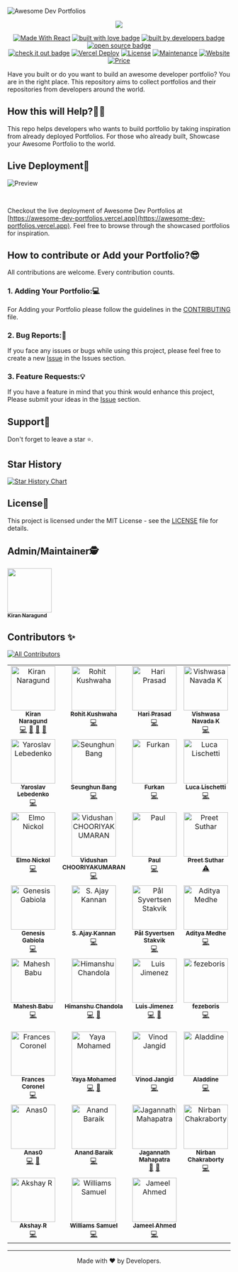 ![Awesome Dev Portfolios](https://iili.io/JAPpUqF.png)


<p align="center">
  <a href="https://git.io/typing-svg"><img src="https://readme-typing-svg.demolab.com/?lines=Hi%F0%9F%91%8B+Welcome+to+Awesome+Dev+Portfolios!&font=Teko&size=40&center=true&width=550&height=70"/></a>
</p>

<p align="center">
  <a href="https://reactjs.org/"><img alt="Made With React" src="https://img.shields.io/badge/made%20with-react-61DAFB?style=flat" /></a>
  <a href="https://github.com/Kiran1689" target="_blank" rel="noopener noreferrer"><img src="https://img.shields.io/badge/built_with-love-red" alt="built with love badge" /></a>
  <a href="https://github.com/Kiran1689" target="_blank" rel="noopener noreferrer"><img src="https://img.shields.io/badge/built_by-developers-yellow" alt="built by developers badge" /></a>
  <a href="https://github.com/Kiran1689/Awesome-Dev-Portfolios" target="_blank" rel="noopener noreferrer"><img src="https://img.shields.io/badge/open-source-green" alt="open source badge" /></a>
<br/>
  <a href="https://awesome-dev-portfolios.vercel.app/" target="_blank" rel="noopener noreferrer"><img src="https://img.shields.io/badge/check_it-out-blueviolet" alt="check it out badge" /></a>
  <a href="https://github.com/Kiran1689/Awesome-Dev-Portfolios" target="_blank" rel="noopener noreferrer"><img src="https://therealsujitk-vercel-badge.vercel.app/?app=awesome-dev-portfolios" alt="Vercel Deploy"></a>
  <a href="http://badges.mit-license.org/"><img alt="License" src="http://img.shields.io/:license-mit-blue.svg?style=flat-square?style=flat-square" /></a>
  <a href="https://github.com/Kiran1689/Awesome-Dev-Portfolios/commits/main"><img alt="Maintenance" src="https://img.shields.io/badge/maintained-yes-orange.svg?style=flat" /></a>
  <a href="http://badges.mit-license.org/"><img alt="Website" src="https://img.shields.io/badge/website-up-yellow?style=flat" /></a>
  <a href="https://img.shields.io/badge/price-free-ff69b4"><img alt="Price" src="https://img.shields.io/badge/price-free-ff69b4?style=flat" /></a>
</p>

Have you built or do you want to build an awesome developer portfolio? You are in the right place. 
This repository aims to collect portfolios and their repositories from developers around the world.

## How this will Help?🤷‍♂️
This repo helps developers who wants to build portfolio by taking inspiration from already deployed Portfolios.
For those who already built, Showcase your Awesome Portfolio to the world.

## Live Deployment🤩
![Preview](https://github.com/Kiran1689/Awesome-Dev-Portfolios/assets/75929997/6fd97aa7-b55b-48f2-82a4-def7a8819079)

<br/>

Checkout the live deployment of Awesome Dev Portfolios at [https://awesome-dev-portfolios.vercel.app](https://awesome-dev-portfolios.vercel.app). 
Feel free to browse through the showcased portfolios for inspiration.


## How to contribute or Add your Portfolio?😎
All contributions are welcome. Every contribution counts.

### 1. Adding Your Portfolio:💻
For Adding your Portfolio please follow the guidelines in the [CONTRIBUTING](./CONTRIBUTING.md) file.

### 2. Bug Reports:🐛
If you face any issues or bugs while using this project, please feel free to create a new [Issue](https://github.com/Kiran1689/Awesome-Dev-Portfolios/issues/new/choose) in the Issues section. 

### 3. Feature Requests:💡
If you have a feature in mind that you think would enhance this project, Please submit your ideas in the [Issue](https://github.com/Kiran1689/Awesome-Dev-Portfolios/issues/new/choose) section.

## Support💜

Don't forget to leave a star ⭐️.

## Star History

[![Star History Chart](https://api.star-history.com/svg?repos=Kiran1689/Awesome-Dev-Portfolios&type=Date)](https://star-history.com/#Kiran1689/Awesome-Dev-Portfolios&Date)

## License📝

This project is licensed under the MIT License - see the [LICENSE](LICENSE) file for details.

## Admin/Maintainer🕵  

<a href="https://github.com/Kiran1689"><img src="https://avatars.githubusercontent.com/u/75929997?v=4" width="100px;" alt=""/><br /><sub align="center"><b>Kiran Naragund</b></sub></a>

## Contributors ✨
<!-- ALL-CONTRIBUTORS-BADGE:START - Do not remove or modify this section -->
[![All Contributors](https://img.shields.io/badge/all_contributors-52-orange.svg?style=flat-square)](#contributors-)
<!-- ALL-CONTRIBUTORS-BADGE:END -->

<!-- ALL-CONTRIBUTORS-LIST:START - Do not remove or modify this section -->
<!-- prettier-ignore-start -->
<!-- markdownlint-disable -->
<table>
  <tbody>
    <tr>
      <td align="center" valign="top" width="14.28%"><a href="https://kiran1689.github.io"><img src="https://avatars.githubusercontent.com/u/75929997?v=4?s=100" width="100px;" alt="Kiran Naragund"/><br /><sub><b>Kiran Naragund</b></sub></a><br /><a href="https://github.com/Kiran1689/Awesome-Dev-Portfolios/commits?author=Kiran1689" title="Code">💻</a> <a href="#design-Kiran1689" title="Design">🎨</a> <a href="https://github.com/Kiran1689/Awesome-Dev-Portfolios/commits?author=Kiran1689" title="Documentation">📖</a> <a href="#maintenance-Kiran1689" title="Maintenance">🚧</a></td>
      <td align="center" valign="top" width="14.28%"><a href="http://rohitk06.site"><img src="https://avatars.githubusercontent.com/u/66678395?v=4?s=100" width="100px;" alt="Rohit Kushwaha"/><br /><sub><b>Rohit Kushwaha</b></sub></a><br /><a href="https://github.com/Kiran1689/Awesome-Dev-Portfolios/commits?author=DevRohit06" title="Code">💻</a></td>
      <td align="center" valign="top" width="14.28%"><a href="https://hariprasd.me"><img src="https://avatars.githubusercontent.com/u/75234157?v=4?s=100" width="100px;" alt="Hari Prasad"/><br /><sub><b>Hari Prasad</b></sub></a><br /><a href="https://github.com/Kiran1689/Awesome-Dev-Portfolios/commits?author=hariprasd" title="Code">💻</a></td>
      <td align="center" valign="top" width="14.28%"><a href="http://vishwas.tech"><img src="https://avatars.githubusercontent.com/u/13111030?v=4?s=100" width="100px;" alt="Vishwasa Navada K"/><br /><sub><b>Vishwasa Navada K</b></sub></a><br /><a href="https://github.com/Kiran1689/Awesome-Dev-Portfolios/commits?author=vishwasnavadak" title="Code">💻</a></td>
      <td align="center" valign="top" width="14.28%"><a href="https://vikas-ukani.github.io/"><img src="https://avatars.githubusercontent.com/u/57585690?v=4?s=100" width="100px;" alt="Vikas Ukani"/><br /><sub><b>Vikas Ukani</b></sub></a><br /><a href="https://github.com/Kiran1689/Awesome-Dev-Portfolios/commits?author=vikas-ukani" title="Code">💻</a></td>
      <td align="center" valign="top" width="14.28%"><a href="https://mrepol742.github.io"><img src="https://avatars.githubusercontent.com/u/62317165?v=4?s=100" width="100px;" alt="Melvin Jones Repol"/><br /><sub><b>Melvin Jones Repol</b></sub></a><br /><a href="https://github.com/Kiran1689/Awesome-Dev-Portfolios/commits?author=mrepol742" title="Code">💻</a></td>
      <td align="center" valign="top" width="14.28%"><a href="http://www.nishantbanjade.com.np"><img src="https://avatars.githubusercontent.com/u/44603953?v=4?s=100" width="100px;" alt="Nishant Banjade"/><br /><sub><b>Nishant Banjade</b></sub></a><br /><a href="https://github.com/Kiran1689/Awesome-Dev-Portfolios/commits?author=Nix-code" title="Code">💻</a></td>
    </tr>
    <tr>
      <td align="center" valign="top" width="14.28%"><a href="https://portfolio-nailheart.vercel.app/"><img src="https://avatars.githubusercontent.com/u/48065097?v=4?s=100" width="100px;" alt="Yaroslav Lebedenko"/><br /><sub><b>Yaroslav Lebedenko</b></sub></a><br /><a href="https://github.com/Kiran1689/Awesome-Dev-Portfolios/commits?author=Nailheart" title="Code">💻</a></td>
      <td align="center" valign="top" width="14.28%"><a href="https://seunghun-website.vercel.app/"><img src="https://avatars.githubusercontent.com/u/77614387?v=4?s=100" width="100px;" alt="Seunghun Bang"/><br /><sub><b>Seunghun Bang</b></sub></a><br /><a href="https://github.com/Kiran1689/Awesome-Dev-Portfolios/commits?author=a1603169" title="Code">💻</a></td>
      <td align="center" valign="top" width="14.28%"><a href="https://furki.vercel.app/"><img src="https://avatars.githubusercontent.com/u/84590614?v=4?s=100" width="100px;" alt="Furkan "/><br /><sub><b>Furkan </b></sub></a><br /><a href="https://github.com/Kiran1689/Awesome-Dev-Portfolios/commits?author=4Furki4" title="Code">💻</a></td>
      <td align="center" valign="top" width="14.28%"><a href="https://github.com/sirLisko"><img src="https://avatars.githubusercontent.com/u/435399?v=4?s=100" width="100px;" alt="Luca Lischetti"/><br /><sub><b>Luca Lischetti</b></sub></a><br /><a href="https://github.com/Kiran1689/Awesome-Dev-Portfolios/commits?author=sirLisko" title="Code">💻</a></td>
      <td align="center" valign="top" width="14.28%"><a href="https://www.jimraptis.com"><img src="https://avatars.githubusercontent.com/u/24657754?v=4?s=100" width="100px;" alt="Jim Raptis"/><br /><sub><b>Jim Raptis</b></sub></a><br /><a href="https://github.com/Kiran1689/Awesome-Dev-Portfolios/commits?author=dimitrisraptis96" title="Code">💻</a></td>
      <td align="center" valign="top" width="14.28%"><a href="https://yashitanamdeo.github.io"><img src="https://avatars.githubusercontent.com/u/49322948?v=4?s=100" width="100px;" alt="Yashita Namdeo"/><br /><sub><b>Yashita Namdeo</b></sub></a><br /><a href="https://github.com/Kiran1689/Awesome-Dev-Portfolios/commits?author=yashitanamdeo" title="Code">💻</a></td>
      <td align="center" valign="top" width="14.28%"><a href="https://swappy-web.netlify.app/"><img src="https://avatars.githubusercontent.com/u/95163993?v=4?s=100" width="100px;" alt="Swapnil Shivpuje"/><br /><sub><b>Swapnil Shivpuje</b></sub></a><br /><a href="https://github.com/Kiran1689/Awesome-Dev-Portfolios/commits?author=iamswapnil22" title="Code">💻</a></td>
    </tr>
    <tr>
      <td align="center" valign="top" width="14.28%"><a href="https://github.com/elmonickcool"><img src="https://avatars.githubusercontent.com/u/41835231?v=4?s=100" width="100px;" alt="Elmo Nickol"/><br /><sub><b>Elmo Nickol</b></sub></a><br /><a href="https://github.com/Kiran1689/Awesome-Dev-Portfolios/commits?author=elmonickcool" title="Code">💻</a></td>
      <td align="center" valign="top" width="14.28%"><a href="http://vidu.sh/an"><img src="https://avatars.githubusercontent.com/u/25385500?v=4?s=100" width="100px;" alt="Vidushan CHOORIYAKUMARAN"/><br /><sub><b>Vidushan CHOORIYAKUMARAN</b></sub></a><br /><a href="https://github.com/Kiran1689/Awesome-Dev-Portfolios/commits?author=vidjul" title="Code">💻</a></td>
      <td align="center" valign="top" width="14.28%"><a href="https://dinogomez.vercel.app/"><img src="https://avatars.githubusercontent.com/u/41871666?v=4?s=100" width="100px;" alt="Paul"/><br /><sub><b>Paul</b></sub></a><br /><a href="https://github.com/Kiran1689/Awesome-Dev-Portfolios/commits?author=dinogomez" title="Code">💻</a></td>
      <td align="center" valign="top" width="14.28%"><a href="https://preetsuthar.me"><img src="https://avatars.githubusercontent.com/u/75468116?v=4?s=100" width="100px;" alt="Preet Suthar"/><br /><sub><b>Preet Suthar</b></sub></a><br /><a href="https://github.com/Kiran1689/Awesome-Dev-Portfolios/commits?author=preetsuthar17" title="Tests">⚠️</a></td>
      <td align="center" valign="top" width="14.28%"><a href="https://www.tiagocreator.com/"><img src="https://avatars.githubusercontent.com/u/82607849?v=4?s=100" width="100px;" alt="Tiago Leite"/><br /><sub><b>Tiago Leite</b></sub></a><br /><a href="https://github.com/Kiran1689/Awesome-Dev-Portfolios/commits?author=tiagocreator" title="Tests">⚠️</a></td>
      <td align="center" valign="top" width="14.28%"><a href="https://lakshanrukantha.github.io"><img src="https://avatars.githubusercontent.com/u/64830641?v=4?s=100" width="100px;" alt="Lakshan Rukantha"/><br /><sub><b>Lakshan Rukantha</b></sub></a><br /><a href="https://github.com/Kiran1689/Awesome-Dev-Portfolios/commits?author=LakshanRukantha" title="Code">💻</a> <a href="https://github.com/Kiran1689/Awesome-Dev-Portfolios/commits?author=LakshanRukantha" title="Documentation">📖</a></td>
      <td align="center" valign="top" width="14.28%"><a href="https://khaled.is-a.dev"><img src="https://avatars.githubusercontent.com/u/74397286?v=4?s=100" width="100px;" alt="Khaled"/><br /><sub><b>Khaled</b></sub></a><br /><a href="https://github.com/Kiran1689/Awesome-Dev-Portfolios/commits?author=khaled-0" title="Code">💻</a></td>
    </tr>
    <tr>
      <td align="center" valign="top" width="14.28%"><a href="https://genesisgabiola.tech/"><img src="https://avatars.githubusercontent.com/u/8042418?v=4?s=100" width="100px;" alt="Genesis Gabiola"/><br /><sub><b>Genesis Gabiola</b></sub></a><br /><a href="https://github.com/Kiran1689/Awesome-Dev-Portfolios/commits?author=gbgabiola" title="Code">💻</a></td>
      <td align="center" valign="top" width="14.28%"><a href="https://ajaykannan.netlify.app/"><img src="https://avatars.githubusercontent.com/u/78952955?v=4?s=100" width="100px;" alt="S. Ajay Kannan"/><br /><sub><b>S. Ajay Kannan</b></sub></a><br /><a href="https://github.com/Kiran1689/Awesome-Dev-Portfolios/commits?author=Ajay-Kannan7" title="Code">💻</a></td>
      <td align="center" valign="top" width="14.28%"><a href="https://paalss.vercel.app/"><img src="https://avatars.githubusercontent.com/u/39744024?v=4?s=100" width="100px;" alt="Pål Syvertsen Stakvik"/><br /><sub><b>Pål Syvertsen Stakvik</b></sub></a><br /><a href="https://github.com/Kiran1689/Awesome-Dev-Portfolios/commits?author=paalss" title="Code">💻</a></td>
      <td align="center" valign="top" width="14.28%"><a href="http://aditya.medhe.in"><img src="https://avatars.githubusercontent.com/u/9315396?v=4?s=100" width="100px;" alt="Aditya Medhe"/><br /><sub><b>Aditya Medhe</b></sub></a><br /><a href="https://github.com/Kiran1689/Awesome-Dev-Portfolios/commits?author=adityamedhe" title="Code">💻</a></td>
      <td align="center" valign="top" width="14.28%"><a href="https://concatofilippo.com/"><img src="https://avatars.githubusercontent.com/u/127858984?v=4?s=100" width="100px;" alt="Fil"/><br /><sub><b>Fil</b></sub></a><br /><a href="https://github.com/Kiran1689/Awesome-Dev-Portfolios/commits?author=fppcnc" title="Code">💻</a></td>
      <td align="center" valign="top" width="14.28%"><a href="http://yared.vercel.app"><img src="https://avatars.githubusercontent.com/u/55293585?v=4?s=100" width="100px;" alt="Yared Tekile"/><br /><sub><b>Yared Tekile</b></sub></a><br /><a href="https://github.com/Kiran1689/Awesome-Dev-Portfolios/commits?author=Yared29" title="Code">💻</a></td>
      <td align="center" valign="top" width="14.28%"><a href="https://shoghisimon.cc"><img src="https://avatars.githubusercontent.com/u/38010540?v=4?s=100" width="100px;" alt="SelfMadeSystem"/><br /><sub><b>SelfMadeSystem</b></sub></a><br /><a href="https://github.com/Kiran1689/Awesome-Dev-Portfolios/commits?author=SelfMadeSystem" title="Code">💻</a></td>
    </tr>
    <tr>
      <td align="center" valign="top" width="14.28%"><a href="https://maheshbabu11.dev/"><img src="https://avatars.githubusercontent.com/u/43287976?v=4?s=100" width="100px;" alt="Mahesh Babu"/><br /><sub><b>Mahesh Babu</b></sub></a><br /><a href="https://github.com/Kiran1689/Awesome-Dev-Portfolios/commits?author=MaheshBabu11" title="Code">💻</a></td>
      <td align="center" valign="top" width="14.28%"><a href="http://himanshuchandola.fyi"><img src="https://avatars.githubusercontent.com/u/96554303?v=4?s=100" width="100px;" alt="Himanshu Chandola"/><br /><sub><b>Himanshu Chandola</b></sub></a><br /><a href="https://github.com/Kiran1689/Awesome-Dev-Portfolios/commits?author=himanshuchandola" title="Code">💻</a> <a href="https://github.com/Kiran1689/Awesome-Dev-Portfolios/issues?q=author%3Ahimanshuchandola" title="Bug reports">🐛</a></td>
      <td align="center" valign="top" width="14.28%"><a href="https://github.com/LuisJimenez19"><img src="https://avatars.githubusercontent.com/u/102745510?v=4?s=100" width="100px;" alt="Luis Jimenez"/><br /><sub><b>Luis Jimenez</b></sub></a><br /><a href="https://github.com/Kiran1689/Awesome-Dev-Portfolios/commits?author=LuisJimenez19" title="Code">💻</a> <a href="#design-LuisJimenez19" title="Design">🎨</a></td>
      <td align="center" valign="top" width="14.28%"><a href="https://github.com/fezeboris"><img src="https://avatars.githubusercontent.com/u/79030060?v=4?s=100" width="100px;" alt="fezeboris"/><br /><sub><b>fezeboris</b></sub></a><br /><a href="https://github.com/Kiran1689/Awesome-Dev-Portfolios/commits?author=fezeboris" title="Code">💻</a></td>
      <td align="center" valign="top" width="14.28%"><a href="http://matteosantoro.dev"><img src="https://avatars.githubusercontent.com/u/66700164?v=4?s=100" width="100px;" alt="Matteo Santoro"/><br /><sub><b>Matteo Santoro</b></sub></a><br /><a href="https://github.com/Kiran1689/Awesome-Dev-Portfolios/commits?author=Matt-code-d" title="Code">💻</a></td>
      <td align="center" valign="top" width="14.28%"><a href="https://dobbe2.github.io/portfolio-2023/"><img src="https://avatars.githubusercontent.com/u/56312888?v=4?s=100" width="100px;" alt="James Dobbe"/><br /><sub><b>James Dobbe</b></sub></a><br /><a href="https://github.com/Kiran1689/Awesome-Dev-Portfolios/commits?author=dobbe2" title="Code">💻</a></td>
      <td align="center" valign="top" width="14.28%"><a href="https://links.rafnixg.dev"><img src="https://avatars.githubusercontent.com/u/10915285?v=4?s=100" width="100px;" alt="Rafnix Guzman"/><br /><sub><b>Rafnix Guzman</b></sub></a><br /><a href="https://github.com/Kiran1689/Awesome-Dev-Portfolios/commits?author=rafnixg" title="Code">💻</a></td>
    </tr>
    <tr>
      <td align="center" valign="top" width="14.28%"><a href="https://francescoronel.com"><img src="https://avatars.githubusercontent.com/u/4284691?v=4?s=100" width="100px;" alt="Frances Coronel"/><br /><sub><b>Frances Coronel</b></sub></a><br /><a href="https://github.com/Kiran1689/Awesome-Dev-Portfolios/commits?author=FrancesCoronel" title="Code">💻</a></td>
      <td align="center" valign="top" width="14.28%"><a href="http://yayamohamed.com"><img src="https://avatars.githubusercontent.com/u/63175231?v=4?s=100" width="100px;" alt="Yaya Mohamed"/><br /><sub><b>Yaya Mohamed</b></sub></a><br /><a href="https://github.com/Kiran1689/Awesome-Dev-Portfolios/commits?author=Yaya12085" title="Code">💻</a> <a href="https://github.com/Kiran1689/Awesome-Dev-Portfolios/issues?q=author%3AYaya12085" title="Bug reports">🐛</a></td>
      <td align="center" valign="top" width="14.28%"><a href="https://www.vinodjangid.me"><img src="https://avatars.githubusercontent.com/u/86096184?v=4?s=100" width="100px;" alt="Vinod Jangid"/><br /><sub><b>Vinod Jangid</b></sub></a><br /><a href="https://github.com/Kiran1689/Awesome-Dev-Portfolios/commits?author=vinodjangid07" title="Code">💻</a></td>
      <td align="center" valign="top" width="14.28%"><a href="https://www.aladdine.dev"><img src="https://avatars.githubusercontent.com/u/84779817?v=4?s=100" width="100px;" alt="Aladdine"/><br /><sub><b>Aladdine</b></sub></a><br /><a href="https://github.com/Kiran1689/Awesome-Dev-Portfolios/commits?author=AladdineDev" title="Code">💻</a></td>
      <td align="center" valign="top" width="14.28%"><a href="https://github.com/RupendraSinghRajawat"><img src="https://avatars.githubusercontent.com/u/99586119?v=4?s=100" width="100px;" alt="Rupendra Singh Rajawat"/><br /><sub><b>Rupendra Singh Rajawat</b></sub></a><br /><a href="https://github.com/Kiran1689/Awesome-Dev-Portfolios/commits?author=RupendraSinghRajawat" title="Code">💻</a></td>
      <td align="center" valign="top" width="14.28%"><a href="https://github.com/ratasi"><img src="https://avatars.githubusercontent.com/u/16082370?v=4?s=100" width="100px;" alt="TarreDev"/><br /><sub><b>TarreDev</b></sub></a><br /><a href="https://github.com/Kiran1689/Awesome-Dev-Portfolios/commits?author=ratasi" title="Code">💻</a></td>
      <td align="center" valign="top" width="14.28%"><a href="http://rajsavaliya.com"><img src="https://avatars.githubusercontent.com/u/46242040?v=4?s=100" width="100px;" alt="Raj Savaliya"/><br /><sub><b>Raj Savaliya</b></sub></a><br /><a href="https://github.com/Kiran1689/Awesome-Dev-Portfolios/commits?author=SRX9" title="Code">💻</a></td>
    </tr>
    <tr>
      <td align="center" valign="top" width="14.28%"><a href="https://github.com/AnasMansy"><img src="https://avatars.githubusercontent.com/u/91702503?v=4?s=100" width="100px;" alt="Anas0"/><br /><sub><b>Anas0</b></sub></a><br /><a href="https://github.com/Kiran1689/Awesome-Dev-Portfolios/commits?author=AnasMansy" title="Code">💻</a> <a href="#ideas-AnasMansy" title="Ideas, Planning, & Feedback">🤔</a></td>
      <td align="center" valign="top" width="14.28%"><a href="https://peerlist.io/anandbaraik"><img src="https://avatars.githubusercontent.com/u/31516195?v=4?s=100" width="100px;" alt="Anand Baraik"/><br /><sub><b>Anand Baraik</b></sub></a><br /><a href="https://github.com/Kiran1689/Awesome-Dev-Portfolios/commits?author=anandbaraik" title="Code">💻</a></td>
      <td align="center" valign="top" width="14.28%"><a href="https://github.com/j-mahapatra"><img src="https://avatars.githubusercontent.com/u/107102771?v=4?s=100" width="100px;" alt="Jagannath Mahapatra"/><br /><sub><b>Jagannath Mahapatra</b></sub></a><br /><a href="https://github.com/Kiran1689/Awesome-Dev-Portfolios/commits?author=j-mahapatra" title="Documentation">📖</a> <a href="#design-j-mahapatra" title="Design">🎨</a></td>
      <td align="center" valign="top" width="14.28%"><a href="https://nirban-chakraborty.netlify.app"><img src="https://avatars.githubusercontent.com/u/74231771?v=4?s=100" width="100px;" alt="Nirban Chakraborty"/><br /><sub><b>Nirban Chakraborty</b></sub></a><br /><a href="https://github.com/Kiran1689/Awesome-Dev-Portfolios/commits?author=nirban256" title="Code">💻</a></td>
      <td align="center" valign="top" width="14.28%"><a href="https://yaasiin-dev.vercel.app/"><img src="https://avatars.githubusercontent.com/u/86059668?v=4?s=100" width="100px;" alt="AYEVA Yaasiin"/><br /><sub><b>AYEVA Yaasiin</b></sub></a><br /><a href="https://github.com/Kiran1689/Awesome-Dev-Portfolios/commits?author=yaasiin-ayeva" title="Code">💻</a></td>
      <td align="center" valign="top" width="14.28%"><a href="https://phillipcabrera.com"><img src="https://avatars.githubusercontent.com/u/77460748?v=4?s=100" width="100px;" alt="Phillip Cabrera"/><br /><sub><b>Phillip Cabrera</b></sub></a><br /><a href="https://github.com/Kiran1689/Awesome-Dev-Portfolios/commits?author=pcabreram1234" title="Code">💻</a></td>
      <td align="center" valign="top" width="14.28%"><a href="https://jasmeetsinghbhatia.github.io/resume/"><img src="https://avatars.githubusercontent.com/u/5153163?v=4?s=100" width="100px;" alt="Jasmeet Singh"/><br /><sub><b>Jasmeet Singh</b></sub></a><br /><a href="https://github.com/Kiran1689/Awesome-Dev-Portfolios/commits?author=jasmeetsinghbhatia" title="Code">💻</a></td>
    </tr>
    <tr>
      <td align="center" valign="top" width="14.28%"><a href="http://akshay-rajan.github.io"><img src="https://avatars.githubusercontent.com/u/145046584?v=4?s=100" width="100px;" alt="Akshay R"/><br /><sub><b>Akshay R</b></sub></a><br /><a href="https://github.com/Kiran1689/Awesome-Dev-Portfolios/commits?author=akshay-rajan" title="Code">💻</a></td>
      <td align="center" valign="top" width="14.28%"><a href="https://williamssam.netlify.app/"><img src="https://avatars.githubusercontent.com/u/68322437?v=4?s=100" width="100px;" alt="Williams Samuel"/><br /><sub><b>Williams Samuel</b></sub></a><br /><a href="https://github.com/Kiran1689/Awesome-Dev-Portfolios/commits?author=williamssam" title="Code">💻</a></td>
      <td align="center" valign="top" width="14.28%"><a href="https://jameel-webdev.vercel.app/"><img src="https://avatars.githubusercontent.com/u/126319130?v=4?s=100" width="100px;" alt="Jameel Ahmed"/><br /><sub><b>Jameel Ahmed</b></sub></a><br /><a href="https://github.com/Kiran1689/Awesome-Dev-Portfolios/commits?author=jameel-webdev" title="Code">💻</a></td>
    </tr>
  </tbody>
</table>

<!-- markdownlint-restore -->
<!-- prettier-ignore-end -->

<!-- ALL-CONTRIBUTORS-LIST:END -->
<!-- prettier-ignore-start -->
<!-- markdownlint-disable -->

<!-- markdownlint-restore -->
<!-- prettier-ignore-end -->

<!-- ALL-CONTRIBUTORS-LIST:END -->


---

<p align="center">
  Made with ❤ by Developers.
</p>
